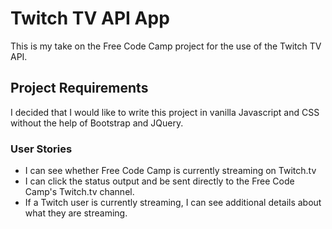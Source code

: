 # Twitch TV API App

This is my take on the Free Code Camp project for the use of the Twitch TV API.

## Project Requirements

I decided that I would like to write this project in vanilla Javascript and CSS without the help of Bootstrap and JQuery.

### User Stories

* I can see whether Free Code Camp is currently streaming on Twitch.tv
* I can click the status output and be sent directly to the Free Code Camp's Twitch.tv channel.
* If a Twitch user is currently streaming, I can see additional details about what they are streaming.
